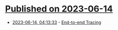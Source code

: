 # [Published on 2023-06-14](index.md)

* [2023-06-14, 04:13:33](https://lobste.rs/s/dhm20r/end_end_tracing) - [End-to-end Tracing](https://www.canva.dev/blog/engineering/end-to-end-tracing/)
